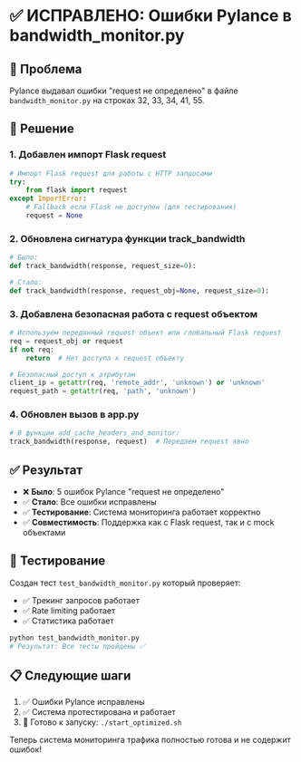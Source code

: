 # ✅ ИСПРАВЛЕНО: Ошибки Pylance в bandwidth_monitor.py

## 🐛 Проблема
Pylance выдавал ошибки "request не определено" в файле `bandwidth_monitor.py` на строках 32, 33, 34, 41, 55.

## 🔧 Решение

### 1. Добавлен импорт Flask request
```python
# Импорт Flask request для работы с HTTP запросами
try:
    from flask import request
except ImportError:
    # Fallback если Flask не доступен (для тестирования)
    request = None
```

### 2. Обновлена сигнатура функции track_bandwidth
```python
# Было:
def track_bandwidth(response, request_size=0):

# Стало:
def track_bandwidth(response, request_obj=None, request_size=0):
```

### 3. Добавлена безопасная работа с request объектом
```python
# Используем переданный request объект или глобальный Flask request
req = request_obj or request
if not req:
    return  # Нет доступа к request объекту

# Безопасный доступ к атрибутам
client_ip = getattr(req, 'remote_addr', 'unknown') or 'unknown'
request_path = getattr(req, 'path', 'unknown')
```

### 4. Обновлен вызов в app.py
```python
# В функции add_cache_headers_and_monitor:
track_bandwidth(response, request)  # Передаем request явно
```

## ✅ Результат

- ❌ **Было**: 5 ошибок Pylance "request не определено"
- ✅ **Стало**: Все ошибки исправлены
- ✅ **Тестирование**: Система мониторинга работает корректно
- ✅ **Совместимость**: Поддержка как с Flask request, так и с mock объектами

## 🧪 Тестирование

Создан тест `test_bandwidth_monitor.py` который проверяет:
- ✅ Трекинг запросов работает
- ✅ Rate limiting работает  
- ✅ Статистика работает

```bash
python test_bandwidth_monitor.py
# Результат: Все тесты пройдены ✅
```

## 📋 Следующие шаги

1. ✅ Ошибки Pylance исправлены
2. ✅ Система протестирована и работает
3. 🚀 Готово к запуску: `./start_optimized.sh`

Теперь система мониторинга трафика полностью готова и не содержит ошибок!
